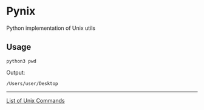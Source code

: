 # Pynix
Python implementation of Unix utils

## Usage

```
python3 pwd
```

Output:

```
/Users/user/Desktop
```

---

[List of Unix Commands](https://en.wikipedia.org/wiki/List_of_Unix_commands)
